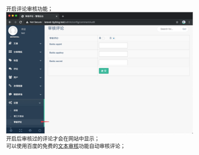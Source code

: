 开启评论审核功能；  
![](./images/35.png)   
开启后审核过的评论才会在网站中显示；  
可以使用百度的免费的[文本审核](https://ai.baidu.com/tech/textcensoring)功能自动审核评论；  

